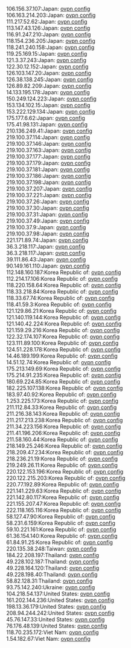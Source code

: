 106.156.37.107:Japan: [ovpn config](vpn/106_156_37_107.ovpn)  
106.163.214.203:Japan: [ovpn config](vpn/106_163_214_203.ovpn)  
111.217.52.62:Japan: [ovpn config](vpn/111_217_52_62.ovpn)  
113.147.43.126:Japan: [ovpn config](vpn/113_147_43_126.ovpn)  
116.91.247.210:Japan: [ovpn config](vpn/116_91_247_210.ovpn)  
118.154.236.205:Japan: [ovpn config](vpn/118_154_236_205.ovpn)  
118.241.240.158:Japan: [ovpn config](vpn/118_241_240_158.ovpn)  
119.25.169.15:Japan: [ovpn config](vpn/119_25_169_15.ovpn)  
121.3.37.243:Japan: [ovpn config](vpn/121_3_37_243.ovpn)  
122.30.12.152:Japan: [ovpn config](vpn/122_30_12_152.ovpn)  
126.103.147.20:Japan: [ovpn config](vpn/126_103_147_20.ovpn)  
126.38.138.245:Japan: [ovpn config](vpn/126_38_138_245.ovpn)  
126.89.82.209:Japan: [ovpn config](vpn/126_89_82_209.ovpn)  
14.133.195.178:Japan: [ovpn config](vpn/14_133_195_178.ovpn)  
150.249.124.223:Japan: [ovpn config](vpn/150_249_124_223.ovpn)  
153.134.102.15:Japan: [ovpn config](vpn/153_134_102_15.ovpn)  
153.222.129.134:Japan: [ovpn config](vpn/153_222_129_134.ovpn)  
175.177.6.62:Japan: [ovpn config](vpn/175_177_6_62.ovpn)  
175.41.98.131:Japan: [ovpn config](vpn/175_41_98_131.ovpn)  
210.136.249.41:Japan: [ovpn config](vpn/210_136_249_41.ovpn)  
219.100.37.114:Japan: [ovpn config](vpn/219_100_37_114.ovpn)  
219.100.37.146:Japan: [ovpn config](vpn/219_100_37_146.ovpn)  
219.100.37.163:Japan: [ovpn config](vpn/219_100_37_163.ovpn)  
219.100.37.177:Japan: [ovpn config](vpn/219_100_37_177.ovpn)  
219.100.37.179:Japan: [ovpn config](vpn/219_100_37_179.ovpn)  
219.100.37.181:Japan: [ovpn config](vpn/219_100_37_181.ovpn)  
219.100.37.186:Japan: [ovpn config](vpn/219_100_37_186.ovpn)  
219.100.37.198:Japan: [ovpn config](vpn/219_100_37_198.ovpn)  
219.100.37.207:Japan: [ovpn config](vpn/219_100_37_207.ovpn)  
219.100.37.221:Japan: [ovpn config](vpn/219_100_37_221.ovpn)  
219.100.37.26:Japan: [ovpn config](vpn/219_100_37_26.ovpn)  
219.100.37.30:Japan: [ovpn config](vpn/219_100_37_30.ovpn)  
219.100.37.31:Japan: [ovpn config](vpn/219_100_37_31.ovpn)  
219.100.37.49:Japan: [ovpn config](vpn/219_100_37_49.ovpn)  
219.100.37.9:Japan: [ovpn config](vpn/219_100_37_9.ovpn)  
219.100.37.98:Japan: [ovpn config](vpn/219_100_37_98.ovpn)  
221.171.89.74:Japan: [ovpn config](vpn/221_171_89_74.ovpn)  
36.3.218.117:Japan: [ovpn config](vpn/36_3_218_117.ovpn)  
36.3.218.117:Japan: [ovpn config](vpn/36_3_218_117.ovpn)  
39.111.86.43:Japan: [ovpn config](vpn/39_111_86_43.ovpn)  
90.149.161.110:Japan: [ovpn config](vpn/90_149_161_110.ovpn)  
112.148.160.187:Korea Republic of: [ovpn config](vpn/112_148_160_187.ovpn)  
112.214.17.106:Korea Republic of: [ovpn config](vpn/112_214_17_106.ovpn)  
118.220.158.64:Korea Republic of: [ovpn config](vpn/118_220_158_64.ovpn)  
118.33.218.84:Korea Republic of: [ovpn config](vpn/118_33_218_84.ovpn)  
118.33.67.74:Korea Republic of: [ovpn config](vpn/118_33_67_74.ovpn)  
118.41.59.3:Korea Republic of: [ovpn config](vpn/118_41_59_3.ovpn)  
121.129.86.21:Korea Republic of: [ovpn config](vpn/121_129_86_21.ovpn)  
121.140.119.144:Korea Republic of: [ovpn config](vpn/121_140_119_144.ovpn)  
121.140.42.224:Korea Republic of: [ovpn config](vpn/121_140_42_224.ovpn)  
121.159.29.216:Korea Republic of: [ovpn config](vpn/121_159_29_216.ovpn)  
122.32.174.107:Korea Republic of: [ovpn config](vpn/122_32_174_107.ovpn)  
123.111.89.100:Korea Republic of: [ovpn config](vpn/123_111_89_100.ovpn)  
124.51.228.178:Korea Republic of: [ovpn config](vpn/124_51_228_178.ovpn)  
14.46.189.199:Korea Republic of: [ovpn config](vpn/14_46_189_199.ovpn)  
14.51.12.74:Korea Republic of: [ovpn config](vpn/14_51_12_74.ovpn)  
175.213.149.69:Korea Republic of: [ovpn config](vpn/175_213_149_69.ovpn)  
175.214.91.235:Korea Republic of: [ovpn config](vpn/175_214_91_235.ovpn)  
180.69.224.85:Korea Republic of: [ovpn config](vpn/180_69_224_85.ovpn)  
182.225.107.138:Korea Republic of: [ovpn config](vpn/182_225_107_138.ovpn)  
183.97.40.92:Korea Republic of: [ovpn config](vpn/183_97_40_92.ovpn)  
1.253.225.173:Korea Republic of: [ovpn config](vpn/1_253_225_173.ovpn)  
211.112.84.33:Korea Republic of: [ovpn config](vpn/211_112_84_33.ovpn)  
211.216.38.143:Korea Republic of: [ovpn config](vpn/211_216_38_143.ovpn)  
211.217.213.238:Korea Republic of: [ovpn config](vpn/211_217_213_238.ovpn)  
211.34.223.156:Korea Republic of: [ovpn config](vpn/211_34_223_156.ovpn)  
211.41.196.206:Korea Republic of: [ovpn config](vpn/211_41_196_206.ovpn)  
211.58.160.44:Korea Republic of: [ovpn config](vpn/211_58_160_44.ovpn)  
218.149.25.246:Korea Republic of: [ovpn config](vpn/218_149_25_246.ovpn)  
218.209.47.234:Korea Republic of: [ovpn config](vpn/218_209_47_234.ovpn)  
218.236.21.19:Korea Republic of: [ovpn config](vpn/218_236_21_19.ovpn)  
219.249.26.11:Korea Republic of: [ovpn config](vpn/219_249_26_11.ovpn)  
220.122.153.196:Korea Republic of: [ovpn config](vpn/220_122_153_196.ovpn)  
220.122.215.203:Korea Republic of: [ovpn config](vpn/220_122_215_203.ovpn)  
220.77.192.89:Korea Republic of: [ovpn config](vpn/220_77_192_89.ovpn)  
221.141.229.63:Korea Republic of: [ovpn config](vpn/221_141_229_63.ovpn)  
221.142.80.117:Korea Republic of: [ovpn config](vpn/221_142_80_117.ovpn)  
221.155.207.47:Korea Republic of: [ovpn config](vpn/221_155_207_47.ovpn)  
222.118.165.116:Korea Republic of: [ovpn config](vpn/222_118_165_116.ovpn)  
58.127.47.90:Korea Republic of: [ovpn config](vpn/58_127_47_90.ovpn)  
58.231.6.159:Korea Republic of: [ovpn config](vpn/58_231_6_159.ovpn)  
59.10.221.161:Korea Republic of: [ovpn config](vpn/59_10_221_161.ovpn)  
61.36.154.140:Korea Republic of: [ovpn config](vpn/61_36_154_140.ovpn)  
61.84.91.25:Korea Republic of: [ovpn config](vpn/61_84_91_25.ovpn)  
220.135.38.248:Taiwan: [ovpn config](vpn/220_135_38_248.ovpn)  
184.22.208.197:Thailand: [ovpn config](vpn/184_22_208_197.ovpn)  
49.228.102.187:Thailand: [ovpn config](vpn/49_228_102_187.ovpn)  
49.228.164.120:Thailand: [ovpn config](vpn/49_228_164_120.ovpn)  
49.228.198.40:Thailand: [ovpn config](vpn/49_228_198_40.ovpn)  
58.82.128.31:Thailand: [ovpn config](vpn/58_82_128_31.ovpn)  
93.75.142.240:Ukraine: [ovpn config](vpn/93_75_142_240.ovpn)  
104.218.54.137:United States: [ovpn config](vpn/104_218_54_137.ovpn)  
161.202.144.236:United States: [ovpn config](vpn/161_202_144_236.ovpn)  
198.13.36.179:United States: [ovpn config](vpn/198_13_36_179.ovpn)  
208.94.244.242:United States: [ovpn config](vpn/208_94_244_242.ovpn)  
45.76.147.33:United States: [ovpn config](vpn/45_76_147_33.ovpn)  
76.176.48.139:United States: [ovpn config](vpn/76_176_48_139.ovpn)  
118.70.235.172:Viet Nam: [ovpn config](vpn/118_70_235_172.ovpn)  
1.54.182.67:Viet Nam: [ovpn config](vpn/1_54_182_67.ovpn)  
